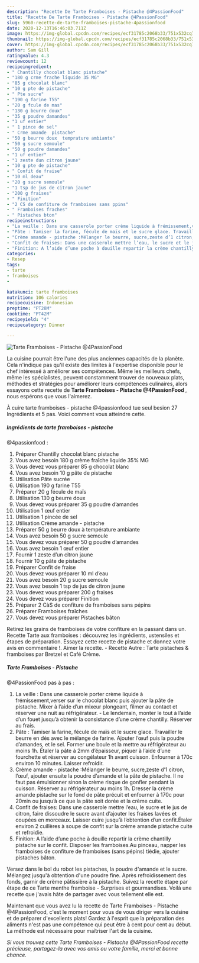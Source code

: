 ```yaml
---
description: "Recette De Tarte Framboises - Pistache @4PassionFood"
title: "Recette De Tarte Framboises - Pistache @4PassionFood"
slug: 5960-recette-de-tarte-framboises-pistache-4passionfood
date: 2020-12-13T16:46:03.711Z
image: https://img-global.cpcdn.com/recipes/ecf31785c2068b33/751x532cq70/tarte-framboises-pistache-4passionfood-photo-principale-de-la-recette.jpg
thumbnail: https://img-global.cpcdn.com/recipes/ecf31785c2068b33/751x532cq70/tarte-framboises-pistache-4passionfood-photo-principale-de-la-recette.jpg
cover: https://img-global.cpcdn.com/recipes/ecf31785c2068b33/751x532cq70/tarte-framboises-pistache-4passionfood-photo-principale-de-la-recette.jpg
author: Sam Gill
ratingvalue: 4.3
reviewcount: 12
recipeingredient:
- " Chantilly chocolat blanc pistache"
- "180 g crme frache liquide 35 MG"
- "85 g chocolat blanc"
- "10 g pte de pistache"
- " Pte sucre"
- "190 g farine T55"
- "20 g fcule de mas"
- "130 g beurre doux"
- "35 g poudre damandes"
- "1 uf entier"
- " 1 pince de sel"
- " Crme amande  pistache"
- "50 g beurre doux  temprature ambiante"
- "50 g sucre semoule"
- "50 g poudre damandes"
- "1 uf entier"
- "1 zeste dun citron jaune"
- "10 g pte de pistache"
- " Confit de fraise"
- "10 ml deau"
- "20 g sucre semoule"
- "1 tsp de jus de citron jaune"
- "200 g fraises"
- " Finition"
- "2 CS de confiture de framboises sans ppins"
- " Framboises fraches"
- " Pistaches bton"
recipeinstructions:
- "La veille : Dans une casserole porter crème liquide à frémissement,verser sur le chocolat blanc puis ajouter la pâte de pistache. Mixer à l’aide d’un mixeur plongeant, filmer au contact et réserver une nuit au réfrigérateur.  Le lendemain, monter le tout à l’aide d’un fouet jusqu’à obtenir la consistance d’une crème chantilly. Réserver au frais."
- "Pâte : Tamiser la farine, fécule de maïs et le sucre glace. Travailler le beurre en dés avec le mélange de farine. Ajouter l’œuf puis la poudre d’amandes, et le sel. Former une boule et la mettre au réfrigérateur au moins 1h. Étaler la pâte à 2mm d’épaisseur, piquer à l’aide d’une fourchette et réserver au congélateur 1h avant cuisson. Enfourner à 170c environ 10 minutes. Laisser refroidir."
- "Crème amande - pistache :Mélanger le beurre, sucre,zeste d’1 citron, l’œuf, ajouter ensuite la poudre d’amande et la pâte de pistache. Il ne faut pas émulsionner sinon la crème risque de gonfler pendant la cuisson. Réserver au réfrigérateur au moins 1h. Dresser la crème amande pistache sur le fond de pâte précuit et enfourner à 170c pour 20min ou jusqu’à ce que la pâte soit dorée et la crème cuite."
- "Confit de fraises: Dans une casserole mettre l’eau, le sucre et le jus de citron, faire dissoudre le sucre avant d’ajouter les fraises lavées et coupées en morceaux. Laisser cuire jusqu’à l’obtention d’un confit.Étaler environ 2 cuillères à soupe de confit sur la crème amande pistache cuite et refroidie."
- "Finition: A l’aide d’une poche à douille repartir la crème chantilly pistache sur le confit. Disposer les framboises.Au pinceau, napper les framboises de confiture de framboises (sans pépins) tiédie, ajouter pistaches bâton."
categories:
- Resep
tags:
- tarte
- framboises
- 

katakunci: tarte framboises  
nutrition: 106 calories
recipecuisine: Indonesian
preptime: "PT28M"
cooktime: "PT42M"
recipeyield: "4"
recipecategory: Dinner

---
```



![Tarte Framboises - Pistache
@4PassionFood](https://img-global.cpcdn.com/recipes/ecf31785c2068b33/751x532cq70/tarte-framboises-pistache-4passionfood-photo-principale-de-la-recette.jpg)

La cuisine pourrait être l'une des plus anciennes capacités de la planète. Cela n'indique pas qu'il existe des limites à l'expertise disponible pour le chef intéressé à améliorer ses compétences. Même les meilleurs chefs, même les spécialistes, peuvent constamment trouver de nouveaux plats, méthodes et stratégies pour améliorer leurs compétences culinaires, alors essayons cette recette de <strong> Tarte Framboises - Pistache
@4PassionFood </strong>, nous espérons que vous l'aimerez.

<!--inarticleads1-->

À cuire tarte framboises - pistache
@4passionfood tue seul besion 27 Ingrédients et 5 pas. Voici comment vous atteindre cette.

##### Ingrédients de tarte framboises - pistache
@4passionfood :

1. Préparer  Chantilly chocolat blanc pistache
1. Vous avez besoin 180 g crème fraîche liquide 35% MG
1. Vous devez vous préparer 85 g chocolat blanc
1. Vous avez besoin 10 g pâte de pistache
1. Utilisation  Pâte sucrée
1. Utilisation 190 g farine T55
1. Préparer 20 g fécule de maïs
1. Utilisation 130 g beurre doux
1. Vous devez vous préparer 35 g poudre d’amandes
1. Utilisation 1 œuf entier
1. Utilisation  1 pincée de sel
1. Utilisation  Crème amande - pistache
1. Préparer 50 g beurre doux à température ambiante
1. Vous avez besoin 50 g sucre semoule
1. Vous devez vous préparer 50 g poudre d’amandes
1. Vous avez besoin 1 œuf entier
1. Fournir 1 zeste d’un citron jaune
1. Fournir 10 g pâte de pistache
1. Préparer  Confit de fraise
1. Vous devez vous préparer 10 ml d’eau
1. Vous avez besoin 20 g sucre semoule
1. Vous avez besoin 1 tsp de jus de citron jaune
1. Vous devez vous préparer 200 g fraises
1. Vous devez vous préparer  Finition
1. Préparer 2 CàS de confiture de framboises sans pépins
1. Préparer  Framboises fraîches
1. Vous devez vous préparer  Pistaches bâton


Retirez les grains de framboises de votre confiture en la passant dans un. Recette Tarte aux framboises : découvrez les ingrédients, ustensiles et étapes de préparation. Essayez cette recette de pistache et donnez votre avis en commentaire !. Aimer la recette. - Recette Autre : Tarte pistaches &amp; framboises par Bretzel et Café Crème. 

<!--inarticleads2-->

##### Tarte Framboises - Pistache
@4PassionFood pas à pas :

1. La veille : Dans une casserole porter crème liquide à frémissement,verser sur le chocolat blanc puis ajouter la pâte de pistache. Mixer à l’aide d’un mixeur plongeant, filmer au contact et réserver une nuit au réfrigérateur.  - Le lendemain, monter le tout à l’aide d’un fouet jusqu’à obtenir la consistance d’une crème chantilly. Réserver au frais.
1. Pâte : Tamiser la farine, fécule de maïs et le sucre glace. Travailler le beurre en dés avec le mélange de farine. Ajouter l’œuf puis la poudre d’amandes, et le sel. Former une boule et la mettre au réfrigérateur au moins 1h. Étaler la pâte à 2mm d’épaisseur, piquer à l’aide d’une fourchette et réserver au congélateur 1h avant cuisson. Enfourner à 170c environ 10 minutes. Laisser refroidir.
1. Crème amande - pistache :Mélanger le beurre, sucre,zeste d’1 citron, l’œuf, ajouter ensuite la poudre d’amande et la pâte de pistache. Il ne faut pas émulsionner sinon la crème risque de gonfler pendant la cuisson. Réserver au réfrigérateur au moins 1h. Dresser la crème amande pistache sur le fond de pâte précuit et enfourner à 170c pour 20min ou jusqu’à ce que la pâte soit dorée et la crème cuite.
1. Confit de fraises: Dans une casserole mettre l’eau, le sucre et le jus de citron, faire dissoudre le sucre avant d’ajouter les fraises lavées et coupées en morceaux. Laisser cuire jusqu’à l’obtention d’un confit.Étaler environ 2 cuillères à soupe de confit sur la crème amande pistache cuite et refroidie.
1. Finition: A l’aide d’une poche à douille repartir la crème chantilly pistache sur le confit. Disposer les framboises.Au pinceau, napper les framboises de confiture de framboises (sans pépins) tiédie, ajouter pistaches bâton.


Versez dans le bol du robot les pistaches, la poudre d&#39;amande et le sucre. Mélangez jusqu&#39;à obtention d&#39;une poudre fine. Après refroidissement des fonds, garnir de crème pâtissière à la pistache. Suivez la recette étape par étape de ce Tarte menthe framboise - Surprises et gourmandises. Voilà une recette que j&#39;avais hâte de partager avec vous tellement elle est. 

<!--inarticleads1-->

<p>
Maintenant que vous avez lu la recette de Tarte Framboises - Pistache
@4PassionFood, c'est le moment pour vous de vous diriger vers la cuisine et de préparer d'excellents plats! Gardez à l'esprit que la préparation des aliments n'est pas une compétence qui peut être à cent pour cent au début. La méthode est nécessaire pour maîtriser l'art de la cuisine.
</p>

<p>
<i>Si vous trouvez cette Tarte Framboises - Pistache
@4PassionFood recette précieuse, partagez-la avec vos amis ou votre famille, merci et bonne chance.</i>
</p>
